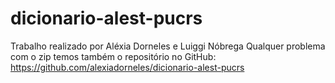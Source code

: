 # dicionario-alest-pucrs

Trabalho realizado por Aléxia Dorneles e Luiggi Nóbrega
Qualquer problema com o zip temos também o repositório no GitHub: https://github.com/alexiadorneles/dicionario-alest-pucrs